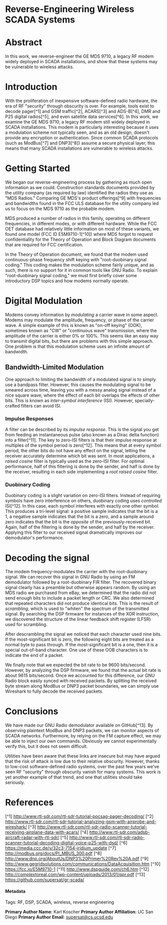 # Reverse-Engineering Wireless SCADA Systems

# Abstract

In this work, we reverse-engineer the GE MDS 9710, a legacy RF modem widely deployed in SCADA installations, and show that these systems may be vulnerable to wireless attacks.

# Introduction

With the proliferation of inexpensive software-defined radio hardware, the era of RF "security" through obscurity is over. For example, tools exist to decode pager[^1] and GSM traffic[^2], ACARS[^3] and ADS-B[^4], DMR and P25 digital radios[^5], and even satellite data services[^6]. In this work, we examine the GE MDS 9710, a legacy RF modem still widely deployed in SCADA installations. This modem is particularly interesting because it uses a modulation scheme not typically seen, and as an old design, doesn't provide any encryption or authentication. Since common SCADA protocols (such as ModBus[^7] and DNP3[^8]) assume a secure physical layer, this means that many SCADA installations are vulnerable to wireless attacks.

# Getting Started

We began our reverse-engineering process by gathering as much open information as we could. Construction standards documents provided by the utility company (as required by law) identified the radios they use as "MDS Radios." Comparing GE MDS's product offerings[^9] with frequencies and bandwidths found in the FCC ULS database for the utility company led us to focus on the MDS 9710 as the probable modem.

MDS produced a number of radios in this family, operating on different frequencies, in different modes, or with different hardware. While the FCC OET database had relatively little information on most of these variants, we found one model (FCC ID E5M9710-1[^10]) where MDS forgot to request confidentiality for the Theory of Operation and Block Diagram documents that are required for FCC certification.

In the Theory of Operation document, we found that the modem used continuous-phase frequency shift keying with "root-duobinary signal coding." This coding makes the modulation scheme fairly unique, and as such, there is no support for it in common tools like GNU Radio. To explain "root-duobinary signal coding," we must first briefly cover some introductory DSP topics and how modems normally operate.

# Digital Modulation

Modems convey information by *modulating* a carrier wave in some aspect. Modems may modulate the amplitude, frequency, or phase of the carrier wave. A simple example of this is known as "on-off keying" (OOK), sometimes known as "CW" or "continuous wave" transmission, where the amplitude of the carrier is either 0% or 100%. This seems like an easy way to transmit digital bits, but there are problems with this simple approach. One problem is that this modulation scheme uses an infinite amount of bandwidth. 

## Bandwidth-Limited Modulation

One approach to limiting the bandwidth of a modulated signal is to simply use a bandpass filter. However, this causes the modulating signal to be smeared across time, leaving you with a messy analog signal instead of a nice square wave, where the effect of each bit overlaps the effects of other bits. This is known as *inter-symbol interference* (ISI). However, specially-crafted filters can avoid ISI. 

### Impulse Responses

A filter can be described by its *impulse response*. This is the signal you get from feeding an instantaneous pulse (also known as a Dirac delta function) into a filter[^11]. The key to zero-ISI filters is that their impulse response at multiples of the symbol period is zero[^12]. This means that at every symbol period, the other bits do not have any effect on the signal, letting the receiver accurately determine which bit was sent. In most applications, a *raised cosine* filter is typically used as the zero-ISI filter. For optimal performance, half of this filtering is done by the sender, and half is done by the receiver, resulting in each side implementing a *root raised cosine* filter.

### Duobinary Coding

Duobinary coding is a slight variation on zero-ISI filters. Instead of requiring symbols have zero interference on others, duobinary coding uses *controlled* ISI[^12]. In this case, each symbol interferes with exactly one other symbol. This produces a tri-level signal: a positive sample indicates that the bit is a 1, a negative sample indicates that the bit is a zero, and a sample around zero indicates that the bit is the *opposite* of the previously-received bit. Again, half of the filtering is done by the sender, and half by the receiver. Applying this filter to our received signal dramatically improves our demodulator's performance.

# Decoding the signal

The modem frequency-modulates the carrier with the root-duobinary signal. We can recover this signal in GNU Radio by using an FM demodulator followed by a root-duobinary FIR filter. The recovered binary signal clearly has a preamble but otherwise appears random. By using an MDS radio we purchased from eBay, we determined that the radio did not send enough bits to include a packet length or CRC. We also determined that repeated characters did not produce identical bits. This is the result of *scrambling*, which is used to "whiten" the spectrum of the transmitted signal. By searching the DSP firmware for instances of the XOR instruction, we discovered the structure of the linear feedback shift register (LFSR) used for scrambling. 

After descrambling the signal we noticed that each character used nine bits. If the most-significant bit is zero, the following eight bits are treated as a normal byte to pass through. If the most-significant bit is a one, then it is a special out-of-band character. One use of these OOB characters is to indicate the end of a packet.

We finally note that we expected the bit rate to be 9600 bits/second. However, by analyzing the DSP firmware, we found that the actual bit rate is about 9615 bits/second. Once we accounted for this difference, our GNU Radio block easily synced with received packets. By splitting the received byte stream along ModBus or DNP3 packet boundaries, we can simply use Wireshark to fully decode the received packets.

# Conclusions

We have made our GNU Radio demodulator available on GitHub[^13]. By observing plaintext ModBus and DNP3 packets, we can monitor aspects of SCADA networks. Furthermore, by relying on the FM capture effect, we may be able to inject our own commands. Obviously we cannot experimentally verify this, but it does not seem difficult.

Utilities have been aware that these links are insecure but may have argued that the risk of attack is low due to their relative obscurity. However, thanks to low-cost software-defined radio systems, over the past few years we've seen RF "security" through obscurity vanish for many systems. This work is yet another example of that trend, and one that utilities should take seriously.

# References

[^1] http://www.rtl-sdr.com/rtl-sdr-tutorial-pocsag-pager-decoding/
[^2] http://www.rtl-sdr.com/rtl-sdr-tutorial-analyzing-gsm-with-airprobe-and-wireshark/
[^3] http://www.rtl-sdr.com/rtl-sdr-radio-scanner-tutorial-receiving-airplane-data-with-acars/
[^4] http://www.rtl-sdr.com/adsb-aircraft-radar-with-rtl-sdr/
[^5] http://www.rtl-sdr.com/rtl-sdr-radio-scanner-tutorial-decoding-digital-voice-p25-with-dsd/
[^6] https://media.ccc.de/v/32c3-7154-iridium_update
[^7] http://modbus.org/docs/PI_MBUS_300.pdf
[^8] http://www.dnp.org/AboutUs/DNP3%20Primer%20Rev%20A.pdf
[^9] http://www.gegridsolutions.com/communications/DataAcquisition.htm
[^10] https://fcc.io/E5M9710-1
[^11] http://www.dspguide.com/ch6.htm
[^12] http://complextoreal.com/wp-content/uploads/2013/01/qpr.pdf
[^13] https://github.com/supersat/gr-scada/

#### Metadata

Tags: RF, DSP, SCADA, wireless, reverse engineering

**Primary Author Name**: Karl Koscher
**Primary Author Affiliation**: UC San Diego
**Primary Author Email**: supersat@cs.ucsd.edu

